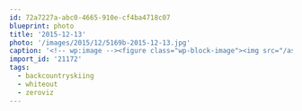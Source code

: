 ```yaml
---
id: 72a7227a-abc0-4665-910e-cf4ba4718c07
blueprint: photo
title: '2015-12-13'
photo: '/images/2015/12/5169b-2015-12-13.jpg'
caption: '<!-- wp:image --><figure class="wp-block-image"><img src="/assets/images/2015/12/5169b-2015-12-13.jpg" /></figure><!-- /wp:image --><!-- wp:paragraph --><p>Head up in the clouds. #backcountryskiing #whiteout #zeroviz</p><!-- /wp:paragraph -->'
import_id: '21172'
tags:
  - backcountryskiing
  - whiteout
  - zeroviz
---
```

